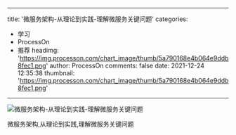 
---
title: '微服务架构-从理论到实践-理解微服务关键问题'
categories: 
 - 学习
 - ProcessOn
 - 推荐
headimg: 'https://img.processon.com/chart_image/thumb/5a790168e4b064e9ddb8fec1.png'
author: ProcessOn
comments: false
date: 2021-12-24 12:35:38
thumbnail: 'https://img.processon.com/chart_image/thumb/5a790168e4b064e9ddb8fec1.png'
---

<div>   
<img class="thumb" alt="微服务架构-从理论到实践-理解微服务关键问题" src="https://img.processon.com/chart_image/thumb/5a790168e4b064e9ddb8fec1.png" referrerpolicy="no-referrer">
<p>微服务架构,从理论到实践,理解微服务关键问题</p>  
</div>
            